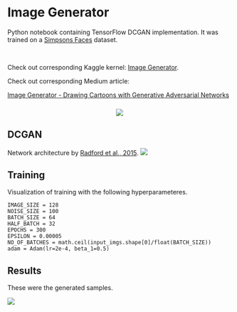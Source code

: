 # Image Generator

Python notebook containing TensorFlow DCGAN implementation. It was trained on a [Simpsons Faces](https://www.kaggle.com/kostastokis/simpsons-faces) dataset.

<br>

Check out corresponding Kaggle kernel: [Image Generator](https://www.kaggle.com/greg115/image-generator-dcgan-the-simpsons-dataset).

Check out corresponding Medium article:

[Image Generator - Drawing Cartoons with Generative Adversarial Networks](https://towardsdatascience.com/image-generator-drawing-cartoons-with-generative-adversarial-networks-45e814ca9b6b)

<h3 align="center">
  <img src="assets/homer.gif">
</h3>

## DCGAN
Network architecture by [Radford et al., 2015](https://arxiv.org/abs/1511.06434).
<img src="assets/model.png">

## Training
Visualization of training with the following hyperparameteres.

	IMAGE_SIZE = 128
	NOISE_SIZE = 100
	BATCH_SIZE = 64
	HALF_BATCH = 32
	EPOCHS = 300
	EPSILON = 0.00005
	NO_OF_BATCHES = math.ceil(input_imgs.shape[0]/float(BATCH_SIZE))
	adam = Adam(lr=2e-4, beta_1=0.5)


## Results

These were the generated samples.

<img src="assets/final_grid.png">


